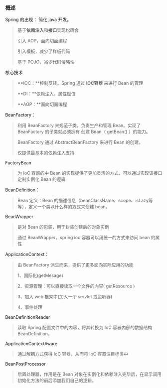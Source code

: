 ### 概述

Spring 的出现： 简化 java 开发。

> 基于**依赖注入**和**接口**实现松耦合
>
> 引入 AOP，面向切面编程
>
> 引入模板，减少了样板代码
>
> 基于 POJO，减少代码侵略性

核心技术

> **IOC：**控制反转。Spring 通过 **IOC容器** 来进行 Bean 的管理
>
> **DI：**依赖注入，属性赋值
>
> **AOP：**面向切面编程

BeanFactory：

> 利用 BeanFactory 来规范子类，负责生产和管理 Bean。实现了 BeanFactory 的子类就必须拥有 创建 Bean（ getBean() ）的能力。
>
> BeanFactory 通过 AbstractBeanFactory 来进行 Bean 的创建。
>
> 仅提供最基本的依赖注入支持

FactoryBean

> 为 IoC 容器的中 Bean 的实现提供了更加灵活的方式，可以通过实现该接口定制实例化 Bean 的逻辑

BeanDefinition：

> Bean 定义：Bean 的描述信息（beanClassName、scope、isLazy等等），定义一个类以什么样的方式来创建 bean。

BeanWrapper

> 是对 Bean 的包装，用于封装创建后的对象实例
>
> 通过 BeanWrapper，spring ioc 容器可以用统一的方式来访问 bean 的属性

ApplicationContext：

> 由 BeanFactory 派生而来，提供了更多面向实际应用的功能
>
> 1、国际化(getMesage)
>
> 2、资源管理：可以直接读取一个文件的内容( getResource )
>
> 3、加入 web 框架中(加入一个 servlet 或监听器)
>
> 4、事件处理

BeanDefinitionReader

> 读取 Spring 配置文件中的内容，将其转换为 IoC 容器内部的数据结构 BeanDefinition。

ApplicationContextAware

> 通过解耦方式获得 IoC 容器，从而将 IoC 容器注目标类中

BeanPostProcessor

> 后置处理器，作用是在 Bean 对象在实例化和依赖注入完毕后，在显示调用初始化方法的前后添加我们自己的逻辑。

